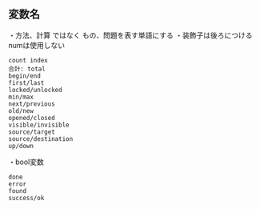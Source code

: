 ## 変数名

・方法、計算 ではなく もの、問題を表す単語にする
・装飾子は後ろにつける
numは使用しない

```
count index
合計: total
begin/end
first/last
locked/unlocked
min/max
next/previous
old/new
opened/closed
visible/invisible
source/target
source/destination
up/down
```

・bool変数

```
done
error
found
success/ok
```
